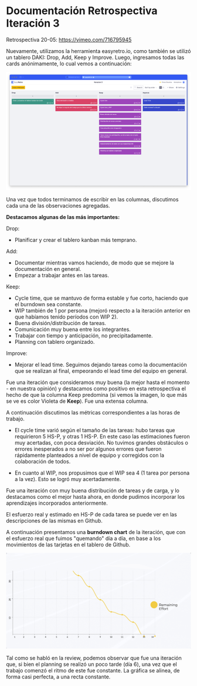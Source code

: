 # Documentación Retrospectiva Iteración 3

Retrospectiva 20-05: https://vimeo.com/716795945

Nuevamente, utilizamos la herramienta easyretro.io, como también se utilizó un tablero DAKI: Drop, Add, Keep y Improve. Luego, ingresamos todas las cards anónimamente, lo cual vemos a continuación:

<img src="../Imagenes/retro3.png" alt="img" />

Una vez que todos terminamos de escribir en las columnas, discutimos cada una de las observaciones agregadas.

**Destacamos algunas de las más importantes:**

Drop:

- Planificar y crear el tablero kanban más temprano.

Add:

- Documentar mientras vamos haciendo, de modo que se mejore la documentación en general.
- Empezar a trabajar antes en las tareas.

Keep:

- Cycle time, que se mantuvo de forma estable y fue corto, haciendo que el burndown sea constante.
- WIP también de 1 por persona (mejoró respecto a la iteración anterior en que habíamos tenido períodos con WIP 2).
- Buena división/distribución de tareas.
- Comunicación muy buena entre los integrantes.
- Trabajar con tiempo y anticipación, no precipitadamente.
- Planning con tablero organizado.

Improve:

- Mejorar el lead time. Seguimos dejando tareas como la documentación que se realizan al final, empeorando el lead time del equipo en general.

Fue una iteración que consideramos muy buena (la mejor hasta el momento - en nuestra opinión) y destacamos como positivo en esta retrospectiva el hecho de que la columna Keep predomina (si vemos la imagen, lo que más se ve es color Violeta de **Keep**). Fue una extensa columna.


A continuación discutimos las métricas correspondientes a las horas de trabajo.

- El cycle time varió según el tamaño de las tareas: hubo tareas que requirieron 5 HS-P, y otras 1 HS-P. En este caso las estimaciones fueron muy acertadas, con poca desviación.
No tuvimos grandes obstáculos o errores inesperados a no ser por algunos errores que fueron rápidamente planteados a nivel de equipo y corregidos con la colaboración de todos.

- En cuanto al WIP, nos propusimos que el WIP sea 4 (1 tarea por persona a la vez). Esto se logró muy acertadamente.

Fue una iteración con muy buena distribución de tareas y de carga, y lo destacamos como el mejor hasta ahora, en donde pudimos incorporar los aprendizajes incorporados anteriormente.


El esfuerzo real y estimado en HS-P de cada tarea se puede ver en las descripciones de las mismas en Github.

A continuación presentamos una **burndown chart** de la iteración, que con el esfuerzo real que fuimos "quemando" día a día, en base a los movimientos de las tarjetas en el tablero de Github. 

<img src="../Imagenes/Burndown_It3.png" alt="img" />

Tal como se habló en la review, podemos observar que fue una iteración que, si bien el planning se realizó un poco tarde (día 6), una vez que el trabajo comenzó el ritmo de este fue constante. La gráfica se alinea, de forma casi perfecta, a una recta constante.